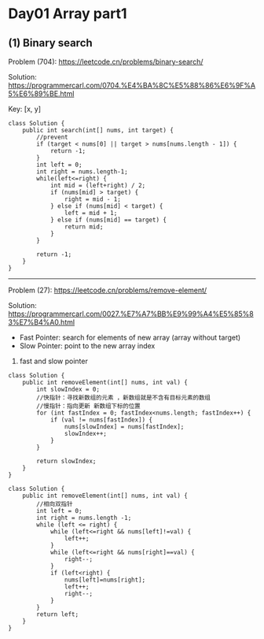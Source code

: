 # Day01 Array part1
## (1) Binary search
Problem (704): https://leetcode.cn/problems/binary-search/

Solution: https://programmercarl.com/0704.%E4%BA%8C%E5%88%86%E6%9F%A5%E6%89%BE.html

Key: [x, y]

```
class Solution {
    public int search(int[] nums, int target) {
        //prevent 
        if (target < nums[0] || target > nums[nums.length - 1]) {
            return -1;
        }
        int left = 0;
        int right = nums.length-1;
        while(left<=right) {
            int mid = (left+right) / 2;
            if (nums[mid] > target) {
                right = mid - 1;
            } else if (nums[mid] < target) {
                left = mid + 1;
            } else if (nums[mid] == target) {
                return mid;
            }
        }

        return -1;
    }
}
```
***
Problem (27):  https://leetcode.cn/problems/remove-element/

Solution: https://programmercarl.com/0027.%E7%A7%BB%E9%99%A4%E5%85%83%E7%B4%A0.html


* Fast Pointer: search for elements of new array (array without target)
* Slow Pointer: point to the new array index

1. fast and slow pointer
```
class Solution {
    public int removeElement(int[] nums, int val) {
        int slowIndex = 0;
        //快指针：寻找新数组的元素 ，新数组就是不含有目标元素的数组
        //慢指针：指向更新 新数组下标的位置
        for (int fastIndex = 0; fastIndex<nums.length; fastIndex++) {
            if (val != nums[fastIndex]) {
                nums[slowIndex] = nums[fastIndex];
                slowIndex++;
            }
        }

        return slowIndex;
    }
}
```

```
class Solution {
    public int removeElement(int[] nums, int val) {
        //相向双指针
        int left = 0;
        int right = nums.length -1;
        while (left <= right) {
            while (left<=right && nums[left]!=val) {
                left++;
            }
            while (left<=right && nums[right]==val) {
                right--;
            }
            if (left<right) {
                nums[left]=nums[right];
                left++;
                right--;
            }
        }
        return left;
    }
}
```